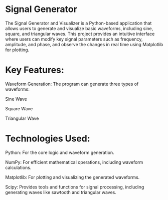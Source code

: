 # Signal Generator
 The Signal Generator and Visualizer is a Python-based application that allows users to generate and visualize basic waveforms, including sine, square, and triangular waves. This project provides an intuitive interface where users can modify key signal parameters such as 
 frequency, amplitude, and phase, and observe the changes in real time using Matplotlib for plotting.

# Key Features:
  Waveform Generation: The program can generate three types of waveforms:
  
   Sine Wave
   
   Square Wave
   
  Triangular Wave
    

# Technologies Used:
  Python: For the core logic and waveform generation.
  
  NumPy: For efficient mathematical operations, including waveform calculations.
  
  Matplotlib: For plotting and visualizing the generated waveforms.
  
  Scipy: Provides tools and functions for signal processing, including generating waves like sawtooth and triangular waves.

  




